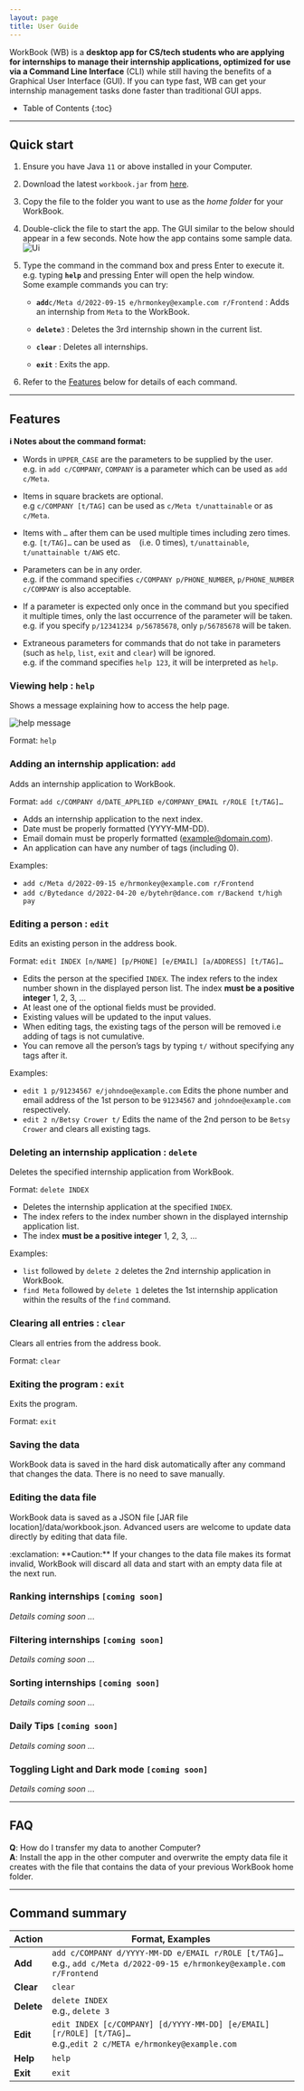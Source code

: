 ```yaml
---
layout: page
title: User Guide
---
```


WorkBook (WB) is a **desktop app for CS/tech students who are applying for internships to manage their internship applications, optimized for use via a Command Line Interface** (CLI) while still having the benefits of a Graphical User Interface (GUI). If you can type fast, WB can get your internship management tasks done faster than traditional GUI apps.


* Table of Contents
{:toc}

--------------------------------------------------------------------------------------------------------------------

## Quick start

1. Ensure you have Java `11` or above installed in your Computer.

2. Download the latest `workbook.jar` from [here](https://github.com/AY2223S1-CS2103T-T10-3/tp).

3. Copy the file to the folder you want to use as the _home folder_ for your WorkBook.

4. Double-click the file to start the app. The GUI similar to the below should appear in a few seconds. Note how the app contains some sample data.<br>
   ![Ui](images/Ui.png)

5. Type the command in the command box and press Enter to execute it. e.g. typing **`help`** and pressing Enter will open the help window.<br>
   Some example commands you can try:

   * **`add`**`c/Meta d/2022-09-15 e/hrmonkey@example.com r/Frontend` : Adds an internship from `Meta` to the WorkBook.

   * **`delete`**`3` : Deletes the 3rd internship shown in the current list.

   * **`clear`** : Deletes all internships.

   * **`exit`** : Exits the app.

1. Refer to the [Features](#features) below for details of each command.

--------------------------------------------------------------------------------------------------------------------

## Features

<div markdown="block" class="alert alert-info">

**:information_source: Notes about the command format:**<br>

* Words in `UPPER_CASE` are the parameters to be supplied by the user.<br>
  e.g. in `add c/COMPANY`, `COMPANY` is a parameter which can be used as `add c/Meta`.

* Items in square brackets are optional.<br>
  e.g `c/COMPANY [t/TAG]` can be used as `c/Meta t/unattainable` or as `c/Meta`.

* Items with `…`​ after them can be used multiple times including zero times.<br>
  e.g. `[t/TAG]…​` can be used as ` ` (i.e. 0 times), `t/unattainable`, `t/unattainable t/AWS` etc.

* Parameters can be in any order.<br>
  e.g. if the command specifies `c/COMPANY p/PHONE_NUMBER`, `p/PHONE_NUMBER c/COMPANY` is also acceptable.

* If a parameter is expected only once in the command but you specified it multiple times, only the last occurrence of the parameter will be taken.<br>
  e.g. if you specify `p/12341234 p/56785678`, only `p/56785678` will be taken.

* Extraneous parameters for commands that do not take in parameters (such as `help`, `list`, `exit` and `clear`) will be ignored.<br>
  e.g. if the command specifies `help 123`, it will be interpreted as `help`.

</div>

### Viewing help : `help`

Shows a message explaining how to access the help page.

![help message](images/helpMessage.png)

Format: `help`


### Adding an internship application: `add`

Adds an internship application to WorkBook.

Format: `add c/COMPANY d/DATE_APPLIED e/COMPANY_EMAIL r/ROLE [t/TAG]…​`

* Adds an internship application to the next index.
* Date must be properly formatted (YYYY-MM-DD).
* Email domain must be properly formatted (example@domain.com).
* An application can have any number of tags (including 0).

Examples:
* `add c/Meta d/2022-09-15 e/hrmonkey@example.com r/Frontend`
* `add c/Bytedance d/2022-04-20 e/bytehr@dance.com r/Backend t/high pay`

### Editing a person : `edit`

Edits an existing person in the address book.

Format: `edit INDEX [n/NAME] [p/PHONE] [e/EMAIL] [a/ADDRESS] [t/TAG]…​`

* Edits the person at the specified `INDEX`. The index refers to the index number shown in the displayed person list. The index **must be a positive integer** 1, 2, 3, …​
* At least one of the optional fields must be provided.
* Existing values will be updated to the input values.
* When editing tags, the existing tags of the person will be removed i.e adding of tags is not cumulative.
* You can remove all the person’s tags by typing `t/` without
    specifying any tags after it.

Examples:
*  `edit 1 p/91234567 e/johndoe@example.com` Edits the phone number and email address of the 1st person to be `91234567` and `johndoe@example.com` respectively.
*  `edit 2 n/Betsy Crower t/` Edits the name of the 2nd person to be `Betsy Crower` and clears all existing tags.

### Deleting an internship application : `delete`

Deletes the specified internship application from WorkBook.

Format: `delete INDEX`

* Deletes the internship application at the specified `INDEX`.
* The index refers to the index number shown in the displayed internship application list.
* The index **must be a positive integer** 1, 2, 3, …​

Examples:
* `list` followed by `delete 2` deletes the 2nd internship application in WorkBook.
* `find Meta` followed by `delete 1` deletes the 1st internship application within the results of the `find` command.

### Clearing all entries : `clear`

Clears all entries from the address book.

Format: `clear`

### Exiting the program : `exit`

Exits the program.

Format: `exit`

### Saving the data

WorkBook data is saved in the hard disk automatically after any command that changes the data. There is no need to save manually.

### Editing the data file

WorkBook data is saved as a JSON file [JAR file location]/data/workbook.json. Advanced users are welcome to update data directly by editing that data file.

<div markdown="span" class="alert alert-warning">:exclamation: **Caution:**
If your changes to the data file makes its format invalid, WorkBook will discard all data and start with an empty data file at the next run.
</div>


### Ranking internships `[coming soon]`

_Details coming soon ..._

### Filtering internships `[coming soon]`

_Details coming soon ..._

### Sorting internships `[coming soon]`

_Details coming soon ..._

### Daily Tips `[coming soon]`

_Details coming soon ..._

### Toggling Light and Dark mode `[coming soon]`

_Details coming soon ..._

--------------------------------------------------------------------------------------------------------------------

## FAQ

**Q**: How do I transfer my data to another Computer?<br>
**A**: Install the app in the other computer and overwrite the empty data file it creates with the file that contains the data of your previous WorkBook home folder.

--------------------------------------------------------------------------------------------------------------------

## Command summary

Action | Format, Examples
--------|------------------
**Add** | `add c/COMPANY d/YYYY-MM-DD e/EMAIL r/ROLE [t/TAG]…​` <br> e.g., `add c/Meta d/2022-09-15 e/hrmonkey@example.com r/Frontend`
**Clear** | `clear`
**Delete** | `delete INDEX`<br> e.g., `delete 3`
**Edit** | `edit INDEX [c/COMPANY] [d/YYYY-MM-DD] [e/EMAIL] [r/ROLE] [t/TAG]…​​`<br> e.g.,`edit 2 c/META e/hrmonkey@example.com`
**Help** | `help`
**Exit** | `exit`

